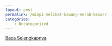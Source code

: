```yaml
---
layout: post
permalink: /mimpi-melihat-bawang-merah-besar/
categories:
    - Uncategorized
---
```


[Baca Selengkapnya](/05)